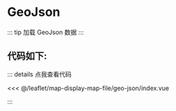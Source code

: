 <script setup>
import Map from './index.vue'
</script>
# GeoJson

::: tip
加载 GeoJson 数据
:::

<Map />

## 代码如下:

::: details 点我查看代码

<<< @/leaflet/map-display-map-file/geo-json/index.vue

:::
